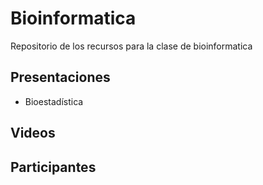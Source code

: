 # Bioinformatica
Repositorio de los recursos para la clase de bioinformatica
## Presentaciones
- Bioestadística

## Videos 

## Participantes

